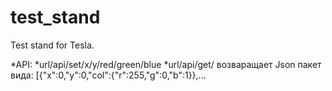 # test_stand
Test stand for Tesla.

*API: 
     *url/api/set/x/y/red/green/blue
     *url/api/get/ возваращает Json пакет вида: [{"x":0,"y":0,"col":{"r":255,"g":0,"b":1}},...
     
